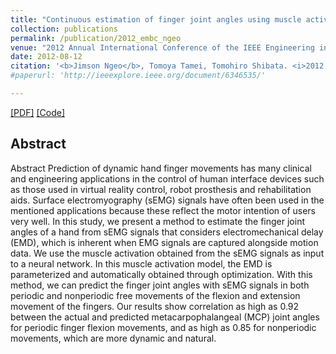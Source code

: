 ```yaml
---
title: "Continuous estimation of finger joint angles using muscle activation inputs from surface EMG signals"
collection: publications
permalink: /publication/2012_embc_ngeo
venue: "2012 Annual International Conference of the IEEE Engineering in Medicine and Biology Society (EMBC), San Diego, USA"
date: 2012-08-12
citation: '<b>Jimson Ngeo</b>, Tomoya Tamei, Tomohiro Shibata. <i>2012 Annual International Conference of the IEEE Engineering in Medicine and Biology Society (EMBC)</i>. 2012.'
#paperurl: 'http://ieeexplore.ieee.org/document/6346535/'

---  
```

[[PDF]](http://ieeexplore.ieee.org/document/6346535/) [[Code]]()

## Abstract
Abstract
Prediction of dynamic hand finger movements has many clinical and engineering applications in the control of human interface devices such as those used in virtual reality control, robot prosthesis and rehabilitation aids. Surface electromyography (sEMG) signals have often been used in the mentioned applications because these reflect the motor intention of users very well. In this study, we present a method to estimate the finger joint angles of a hand from sEMG signals that considers electromechanical delay (EMD), which is inherent when EMG signals are captured alongside motion data. We use the muscle activation obtained from the sEMG signals as input to a neural network. In this muscle activation model, the EMD is parameterized and automatically obtained through optimization. With this method, we can predict the finger joint angles with sEMG signals in both periodic and nonperiodic free movements of the flexion and extension movement of the fingers. Our results show correlation as high as 0.92 between the actual and predicted metacarpophalangeal (MCP) joint angles for periodic finger flexion movements, and as high as 0.85 for nonperiodic movements, which are more dynamic and natural.
